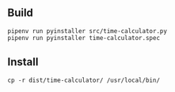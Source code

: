 ## Build
```
pipenv run pyinstaller src/time-calculator.py
pipenv run pyinstaller time-calculator.spec
```

## Install
```
cp -r dist/time-calculator/ /usr/local/bin/
```

